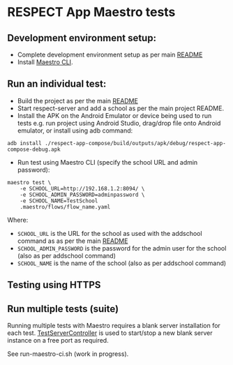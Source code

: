 # RESPECT App Maestro tests

## Development environment setup:
* Complete development environment setup as per main [README](../README.md)
* Install [Maestro CLI](https://github.com/mobile-dev-inc/Maestro/releases).

## Run an individual test:

* Build the project as per the main [README](../README.md)
* Start respect-server and add a school as per the main project README.
* Install the APK on the Android Emulator or device being used to run tests
  e.g. run project using Android Studio, drag/drop file onto Android emulator, or install using adb command:
```
adb install ./respect-app-compose/build/outputs/apk/debug/respect-app-compose-debug.apk
```

* Run test using Maestro CLI (specify the school URL and admin password):
```
maestro test \
    -e SCHOOL_URL=http://192.168.1.2:8094/ \
    -e SCHOOL_ADMIN_PASSWORD=adminpassword \
    -e SCHOOL_NAME=TestSchool
    .maestro/flows/flow_name.yaml
```

Where:
* ```SCHOOL_URL``` is the URL for the school as used with the addschool command as  as per the main
  [README](../README.md)
* ```SCHOOL_ADMIN_PASSWORD``` is the password for the admin user for the school (also as per addschool command)
* ```SCHOOL_NAME``` is the name of the school (also as per addschool command)

## Testing using HTTPS


## Run multiple tests (suite)

Running multiple tests with Maestro requires a blank server installation for each test.
[TestServerController](https://github.com/UstadMobile/TestServerController) is used to start/stop a new blank server instance on a free port as
required.

See run-maestro-ci.sh (work in progress).

